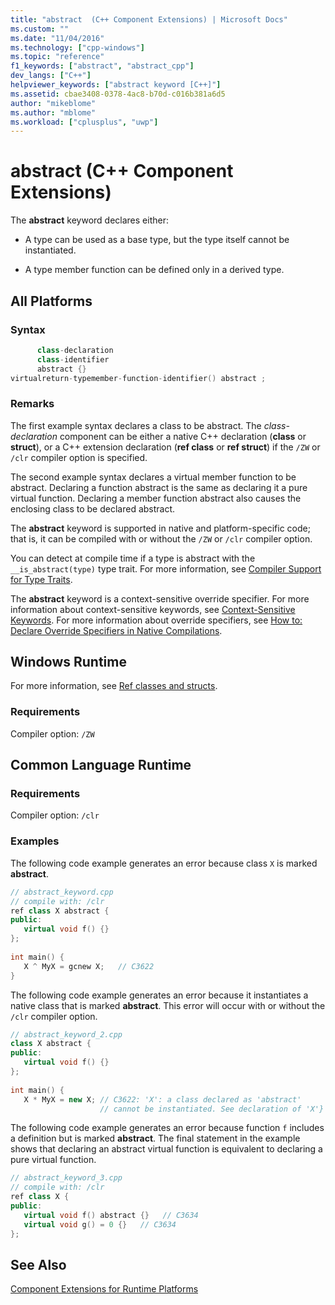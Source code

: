 ```yaml
---
title: "abstract  (C++ Component Extensions) | Microsoft Docs"
ms.custom: ""
ms.date: "11/04/2016"
ms.technology: ["cpp-windows"]
ms.topic: "reference"
f1_keywords: ["abstract", "abstract_cpp"]
dev_langs: ["C++"]
helpviewer_keywords: ["abstract keyword [C++]"]
ms.assetid: cbae3408-0378-4ac8-b70d-c016b381a6d5
author: "mikeblome"
ms.author: "mblome"
ms.workload: ["cplusplus", "uwp"]
---
```

# abstract  (C++ Component Extensions)
The **abstract** keyword declares either:  
  
-   A type can be used as a base type, but the type itself cannot be instantiated.  
  
-   A type member function can be defined only in a derived type.  
  
## All Platforms  
### Syntax 
  
```cpp  
      class-declaration  
      class-identifier  
      abstract {}  
virtualreturn-typemember-function-identifier() abstract ;  
```  
  
### Remarks
  
 The first example syntax declares a class to be abstract. The *class-declaration* component can be either a native C++ declaration (**class** or **struct**), or a C++ extension declaration (**ref class** or **ref struct**) if the `/ZW` or `/clr` compiler option is specified.  
  
 The second example syntax declares a virtual member function to be abstract. Declaring a function abstract is the same as declaring it a pure virtual function. Declaring a member function abstract also causes the enclosing class to be declared abstract.  
  
 The **abstract** keyword is supported in native and platform-specific code; that is, it can be compiled with or without the `/ZW` or `/clr` compiler option.  
  
 You can detect at compile time if a type is abstract with the `__is_abstract(type)` type trait. For more information, see [Compiler Support for Type Traits](../windows/compiler-support-for-type-traits-cpp-component-extensions.md).  
  
 The **abstract** keyword is a context-sensitive override specifier. For more information about context-sensitive keywords, see [Context-Sensitive Keywords](../windows/context-sensitive-keywords-cpp-component-extensions.md). For more information about override specifiers, see [How to: Declare Override Specifiers in Native Compilations](../dotnet/how-to-declare-override-specifiers-in-native-compilations-cpp-cli.md).  
  
## Windows Runtime  
 For more information, see [Ref classes and structs](../cppcx/ref-classes-and-structs-c-cx.md).  
  
### Requirements  
 Compiler option: `/ZW`  
  
## Common Language Runtime 
  
### Requirements  
 Compiler option: `/clr`  
  
### Examples  
  
 The following code example generates an error because class `X` is marked **abstract**.  
  
```cpp  
// abstract_keyword.cpp  
// compile with: /clr  
ref class X abstract {  
public:  
   virtual void f() {}  
};  
  
int main() {  
   X ^ MyX = gcnew X;   // C3622  
}  
```  
  
 The following code example generates an error because it instantiates a native class that is marked **abstract**. This error will occur with or without the `/clr` compiler option.  
  
```cpp  
// abstract_keyword_2.cpp  
class X abstract {  
public:  
   virtual void f() {}  
};  
  
int main() {  
   X * MyX = new X; // C3622: 'X': a class declared as 'abstract'  
                    // cannot be instantiated. See declaration of 'X'}  
```  
  
 The following code example generates an error because function `f` includes a definition but is marked **abstract**. The final statement in the example shows that declaring an abstract virtual function is equivalent to declaring a pure virtual function.  
  
```cpp  
// abstract_keyword_3.cpp  
// compile with: /clr  
ref class X {  
public:  
   virtual void f() abstract {}   // C3634  
   virtual void g() = 0 {}   // C3634  
};  
```  
  
## See Also  
 [Component Extensions for Runtime Platforms](../windows/component-extensions-for-runtime-platforms.md)